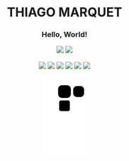 

<!-- 
![Anurag's GitHub stats](https://github-readme-stats.vercel.app/api?username=Thiago-Marquet&show_icons=true&theme=aura&layout=compact)
[![Top Langs](https://github-readme-stats.vercel.app/api/top-langs/?username=Thiago-Marquet&show_icons=true&theme=aura)](https://github.com/anuraghazra/github-readme-stats)
-->
<div align = "center">
<h1> THIAGO MARQUET </h1>
  </div>
  
 <div align = "center">
<h3> Hello, World! </h3>
  </div>

<div align ="center">
  <img src = "https://github-readme-stats.vercel.app/api?username=thiago-marquet&show_icons=true&theme=aura&layout=compact"/>
  <img src = "https://github-readme-stats.vercel.app/api/top-langs/?username=thiago-marquet&show_icons=true&theme=aura" height = "140px"/>
   <br>
  </div>  

<div align = "center">
<br>
<img src="https://cdn.jsdelivr.net/gh/devicons/devicon/icons/csharp/csharp-original.svg" height = "35px" />
<img src="https://cdn.jsdelivr.net/gh/devicons/devicon/icons/java/java-original.svg" height = "35px"/>
  <img src="https://cdn.jsdelivr.net/gh/devicons/devicon/icons/intellij/intellij-original.svg" height = "35px" />
<img src="https://cdn.jsdelivr.net/gh/devicons/devicon/icons/git/git-original.svg" height = "35px" />
<img src="https://cdn.jsdelivr.net/gh/devicons/devicon/icons/visualstudio/visualstudio-plain.svg" height = "35px"/>
<img src="https://cdn.jsdelivr.net/gh/devicons/devicon/icons/unity/unity-original.svg" height = "35px" />
  </div>
  
<div align = "center">
 <img src="https://github.com/thiago-marquet/thiago-marquet/blob/output/github-contribution-grid-snake.svg"/>
  </div>
